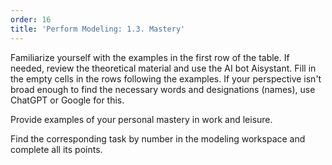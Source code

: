 ```yaml
---
order: 16
title: 'Perform Modeling: 1.3. Mastery'
---
```


Familiarize yourself with the examples in the first row of the table. If needed, review the theoretical material and use the AI bot Aisystant. Fill in the empty cells in the rows following the examples. If your perspective isn't broad enough to find the necessary words and designations (names), use ChatGPT or Google for this.

Provide examples of your personal mastery in work and leisure.

Find the corresponding task by number in the modeling workspace and complete all its points.